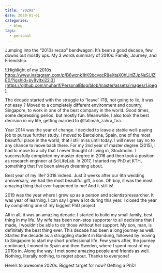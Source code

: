 ```yaml
---
title: "2020s"
date: 2020-01-01
categories:
  - blog
tags:
  - personal
---
```


Jumping into the “2010s recap” bandwagon. It’s been a good decade, few downs but mostly ups. My 3 words summary of 2010s: Family, Journey, and Friendship.

![Highlight of my 2010s https://www.instagram.com/p/B6wcnk1hK9bcvgcR8eXtaX0hUitlZJpNsSUIZE0/?igshid=pv8yltxj22i3](https://github.com/muharif/PersonalBlog/blob/master/assets/images/1.jpeg)

The decade started with the struggle to “leave” ITB, not going to lie, it was not easy ? Moved to a completely different environment and country, Singapore, to work in one of the best company in the world. Good times, some depressing period, but mostly fun. Meanwhile, I also took the best decision in my life, getting married to @fatimah_zahra_fira.

Year 2014 was the year of change. I decided to leave a stable well-paying job to pursue further study. I moved to Barcelona, Spain, one of the most beautiful place in the world, that I still miss until today. I will never say no to any chance to move back there. For my 2nd year of master degree (2015), I had to move to a city that I never thought of living in, Stockholm. I successfully completed my master degree in 2016 and then took a position as research engineer at SciLifeLab. In 2017, I started my PhD at KTH, something that i’ve been always dreaming about.

Best year of my life? 2018 indeed. Just 3 weeks after our 6th wedding anniversary, we had the most beautiful gift, a son. Oh boy, it was the most amazing thing that ever happened to me! And it still is!

2019 was the year where I grew up as a person and scientist/researcher. It was year of learning. I can say I grew a lot during this year. I closed the year by completing one of my biggest PhD project.

All in all, it was an amazing decade. I started to build my small family, best thing in my life. My wife has been non-stop supporter to all decisions that I made, I wouldn’t be able to do those without her support. My son, man, is definitely the best thing ever. This decade had been a long journey as well. Started the decade as a struggling student in Bandung, followed by moving to Singapore to start my short professional life. Few years after, the journey continued, I moved to Spain and then Sweden, where I spent most of my 2010s in. Along the way, I met some amazing people and friends as well. Nothing, literally nothing, to regret about. Thanks to everyone!

Here’s to awesome 2020s. Biggest target for now? Getting a PhD! 
